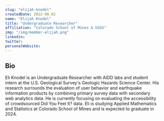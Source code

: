 ```yaml
---
slug: "elijah-knodel"
createdDate: 2022-06-01
name: "Elijah Knodel"
title: "Undergraduate Researcher"
affiliation: "Colorado School of Mines & USGS"
img: "/img/member-elijah.png"
linkedin: 
twitter: 
personalWebsite: 
---
```

## Bio

Eli Knodel is an Undergraduate Researcher with AIDD labs and student intern at the U.S. Geological Survey's Geologic Hazards Science Center. 
His research surrounds the evaluation of user behavior and earthquake information products by combining primary survey data with secondary web analytics data.
He is currently focusing on evaluating the accessibility of crowdsourced Did You Feel It? data.
Eli is studying Applied Mathematics and Statistics at Colorado School of Mines and is expected to graduate in 2024.
